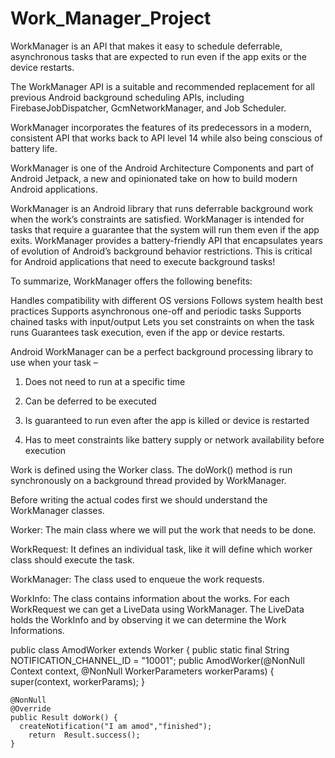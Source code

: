 # Work_Manager_Project


WorkManager is an API that makes it easy to schedule deferrable, asynchronous tasks that are expected to run even if the app exits or the device restarts.

The WorkManager API is a suitable and recommended replacement for all previous Android background scheduling APIs, including FirebaseJobDispatcher, GcmNetworkManager, and Job Scheduler.

WorkManager incorporates the features of its predecessors in a modern, consistent API that works back to API level 14 while also being conscious of battery life.



WorkManager is one of the Android Architecture Components and part of Android Jetpack, a new and opinionated take on how to build modern Android applications.

WorkManager is an Android library that runs deferrable background work when the work’s constraints are satisfied.
WorkManager is intended for tasks that require a guarantee that the system will run them even if the app exits.
WorkManager provides a battery-friendly API that encapsulates years of evolution of Android’s background behavior restrictions. This is critical for Android applications that need to execute background tasks!

To summarize, WorkManager offers the following benefits:

Handles compatibility with different OS versions
Follows system health best practices
Supports asynchronous one-off and periodic tasks
Supports chained tasks with input/output
Lets you set constraints on when the task runs
Guarantees task execution, even if the app or device restarts.

Android WorkManager can be a perfect background processing library to use when your task –

1. Does not need to run at a specific time

2. Can be deferred to be executed

3. Is guaranteed to run even after the app is killed or device is restarted

4. Has to meet constraints like battery supply or network availability before execution


Work is defined using the Worker class. The doWork() method is run synchronously on a background thread provided by WorkManager.


Before writing the actual codes first we should understand the WorkManager classes.

Worker: The main class where we will put the work that needs to be done.

WorkRequest: It defines an individual task, like it will define which worker class should execute the task.

WorkManager: The class used to enqueue the work requests.

WorkInfo: The class contains information about the works. For each WorkRequest we can get a LiveData using WorkManager. The LiveData holds the WorkInfo and by observing it we can determine the Work Informations.





public class AmodWorker extends Worker {
    public static final String NOTIFICATION_CHANNEL_ID = "10001";
    public AmodWorker(@NonNull Context context, @NonNull WorkerParameters workerParams) {
        super(context, workerParams);
    }

    @NonNull
    @Override
    public Result doWork() {
      createNotification("I am amod","finished");
        return  Result.success();
    }

